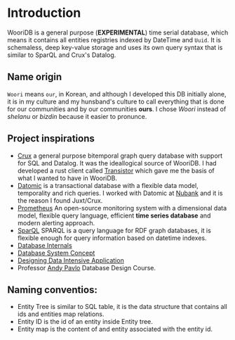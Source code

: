 # Introduction

WooriDB is a general purpose (**EXPERIMENTAL**) time serial database, which means it contains all entities registries indexed by DateTime and `Uuid`. It is schemaless, deep key-value storage and uses its own query syntax that is similar to SparQL and Crux's Datalog. 

## Name origin
`Woori` means `our`, in Korean, and although I developed this DB initially alone, it is in my culture and my hunsband's culture to call everything that is done for our communities and by our communities **ours**. I chose *Woori* instead of *shelanu* or *bizdin* because it easier to pronunce.

## Project inspirations
- [Crux](https://github.com/juxt/crux) a general purpose bitemporal graph query database with support for SQL and Datalog. It was the ideallogical source of WooriDB. I had developed a rust client called [Transistor](https://github.com/naomijub/transistor) which gave me the basis of what I wanted to have in WooriDB.
- [Datomic](https://www.datomic.com/) is a transactional database with a flexible data model, temporality and rich queries. I worked with Datomic at [Nubank](https://nubank.com.br/sobre-nos/) and it is the reason I found Juxt/Crux. 
- [Prometheus](https://github.com/prometheus/prometheus) An open-source monitoring system with a dimensional data model, flexible query language, efficient **time series database** and modern alerting approach.
- [SparQL](https://en.wikipedia.org/wiki/SPARQL) SPARQL is a query language for  RDF graph databases, it is flexible enough for query information based on datetime indexes. 
- [Database Internals](https://www.amazon.com.br/Database-Internals-Alex-Petrov/dp/1492040347/ref=sr_1_1?__mk_pt_BR=%C3%85M%C3%85%C5%BD%C3%95%C3%91&dchild=1&keywords=Database+Internals%3A&qid=1612831621&sr=8-1)
- [Database System Concept](https://www.amazon.com.br/dp/B073MPV4YC/ref=dp-kindle-redirect?_encoding=UTF8&btkr=1)
- [Designing Data Intensive Application](https://www.amazon.com.br/Designing-Data-Intensive-Applications-Reliable-Maintainable-ebook/dp/B06XPJML5D/ref=sr_1_1?__mk_pt_BR=%C3%85M%C3%85%C5%BD%C3%95%C3%91&dchild=1&keywords=Designing+Data%E2%80%93Intensive+Applications&qid=1612831724&s=books&sr=1-1)
- Professor [Andy Pavlo](http://www.cs.cmu.edu/~pavlo/) Database Design Course. 

## Naming conventios:
- Entity Tree is similar to SQL table, it is the data structure that contains all ids and entities map relations.
- Entity ID is the id of an entity inside Entity tree.
- Entity map is the content of and entity associated with the entity id.